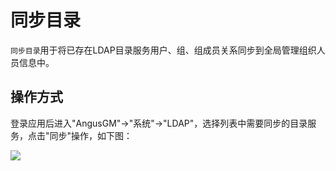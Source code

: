 同步目录
===

`同步目录`用于将已存在LDAP目录服务用户、组、组成员关系同步到全局管理组织人员信息中。

## 操作方式

登录应用后进入"AngusGM"->"系统"->"LDAP"，选择列表中需要同步的目录服务，点击"同步"操作，如下图：

![](https://bj-c1-prod-files.xcan.cloud/storage/pubapi/v1/file/ldap-sync.png?fid=207887590483820818&fpt=xhwDjPEwcTbvEaWbhxuO29v6Ag6YJZveB7LSnJA0)
